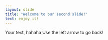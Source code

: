 ```yaml
---
layout: slide
title: "Welcome to our second slide!"
text: enjoy it!
---
```

Your text, hahaha
Use the left arrow to go back!
